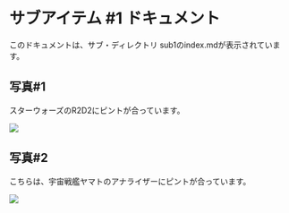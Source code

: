 # サブアイテム #1 ドキュメント

このドキュメントは、サブ・ディレクトリ sub1のindex.mdが表示されています。

## 写真#1

スターウォーズのR2D2にピントが合っています。

![](/docs/sub1/images/r2d2.png)


## 写真#2

こちらは、宇宙戦艦ヤマトのアナライザーにピントが合っています。

![](/docs/sub1/images/analyzer.png)





